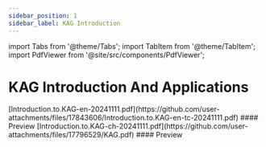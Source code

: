 ```yaml
---
sidebar_position: 1
sidebar_label: KAG Introduction
---
```

import Tabs from '@theme/Tabs';
import TabItem from '@theme/TabItem';
import PdfViewer from '@site/src/components/PdfViewer';

# KAG Introduction And Applications

<Tabs>
  <TabItem value="English" label="English">
    [Introduction.to.KAG-en-20241111.pdf](https://github.com/user-attachments/files/17843606/Introduction.to.KAG-en-tc-20241111.pdf)
    #### Preview
    <PdfViewer pdfUrl="/v2/pdf/kag_introduction/Introduction.to.KAG-en-20241111-compressed.pdf" scale="0.45" height="700px" width="100%"/>
  </TabItem>
  <TabItem value="中文" label="中文">
    [Introduction.to.KAG-ch-20241111.pdf](https://github.com/user-attachments/files/17796529/KAG.pdf)
    #### Preview
    <PdfViewer pdfUrl="/v2/pdf/kag_introduction/Introduction.to.KAG-ch-20241111-compressed.pdf" scale="0.45" height="700px" width="100%"/>
  </TabItem>
</Tabs>
